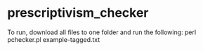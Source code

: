 # prescriptivism_checker
To run, download all files to one folder and run the following:
perl pchecker.pl example-tagged.txt